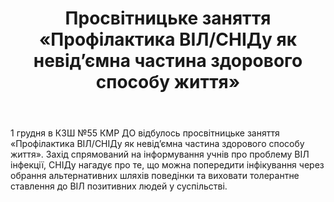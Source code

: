 ﻿---
title: Просвітницьке заняття «Профілактика ВІЛ/СНІДу як невід’ємна частина здорового способу життя»
---

1 грудня в КЗШ №55 КМР ДО відбулось просвітницьке заняття «Профілактика ВІЛ/СНІДу як невід’ємна частина здорового способу життя». Захід спрямований на інформування учнів про проблему ВІЛ інфекції, СНІДу нагадує про те, що можна попередити інфікування через обрання альтернативних шляхів поведінки та виховати толерантне ставлення до ВІЛ позитивних людей у суспільстві.

<slideshow />
